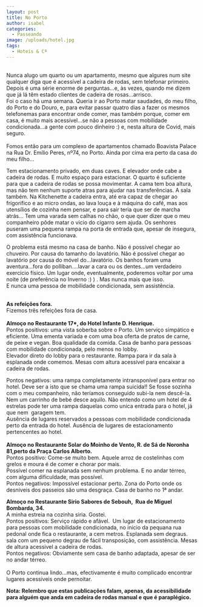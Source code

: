 ```yaml
---
layout: post
title: No Porto
author: isabel
categories:
  - Passeando
image: /uploads/hotel.jpg
tags:
  - Hoteis & Cª
---
```

<br>Nunca alugo um quarto ou um apartamento, mesmo que algures num site qualquer diga que é acess&iacute;vel a cadeira de rodas, sem telefonar primeiro. Depois é uma série enorme de perguntas…e, &agrave;s vezes, quando me dizem que j&aacute; l&aacute; t&ecirc;m estado clientes de cadeira de rosas…arrisco.<br>Foi o caso h&aacute; uma semana. Queria ir ao Porto matar saudades, do meu filho, do Porto e do Douro, e, para evitar passar quatro dias a fazer os mesmos telefonemas para encontrar onde comer, mas também porque, comer em casa, é muito mais acess&iacute;vel…se n&atilde;o a pessoas com mobilidade condicionada…a gente com pouco dinheiro :) e, nesta altura de Covid, mais seguro.<br><br>Fomos ent&atilde;o para um complexo de apartamentos chamado Boavista Palace na Rua Dr. Em&iacute;lio Peres, n&ordm;74, no Porto. Ainda por cima era perto da casa do meu filho…

Tem estacionamento privado, em duas caves. E elevador onde cabe a cadeira de rodas. E muito espa&ccedil;o para estacionar. O quarto é suficiente para que a cadeira de rodas se possa movimentar. A cama tem boa altura, mas n&atilde;o tem nenhum suporte atras para ajudar nas transfer&ecirc;ncias. A sala também. Na Kitchenette a cadeira entra, até era capaz de chegar ao frigorifico e ao micro ondas, ao lava lou&ccedil;a e &agrave; m&aacute;quina do café, mas aos utens&iacute;lios de cozinha nem pensar, e para sair teria que ser de marcha atr&aacute;s… Tem uma varada sem calhas no ch&atilde;o, o que quer dizer que o meu companheiro p&ocirc;de matar o vicio do cigarro sem ajuda. Os senhores puseram uma pequena rampa na porta de entrada que, apesar de insegura, com assist&ecirc;ncia funcionava.

O problema est&aacute; mesmo na casa de banho. N&atilde;o é poss&iacute;vel chegar ao chuveiro. Por causa do tamanho do lavat&oacute;rio. N&atilde;o é poss&iacute;vel chegar ao lavat&oacute;rio por causa do m&oacute;vel do…lavat&oacute;rio. Os banhos foram uma aventura…fora do polliban….lavar a cara ou os dentes…um verdadeiro exerc&iacute;cio f&iacute;sico. Um lugar onde, eventualmente, poderemos voltar por uma noite (de prefer&ecirc;ncia no Inverno :) ) . Mas nunca mais que isso.<br>E nunca uma pessoa de mobilidade condicionada, sem assist&ecirc;ncia.<br>&nbsp;

**As refei&ccedil;&otilde;es fora.**<br>Fizemos tr&ecirc;s refei&ccedil;&otilde;es fora de casa.<br><br>**Almo&ccedil;o no Restaurante 17\*, do Hotel Infante D. Henrique.**<br>Pontos positivos: uma vista soberba sobre o Porto. Um servi&ccedil;o simp&aacute;tico e eficiente. Uma ementa variada e com uma boa oferta de pratos de carne, de peixe e vegan. Boa qualidade da comida. Casa de banho para pessoas com mobilidade condicionada, pelo menos no lobby.<br>Elevador direto do lobby para o restaurante. Rampa para ir da sala &agrave; esplanada onde comemos. Mesas com altura acess&iacute;vel para encaixar a cadeira de rodas.

Pontos negativos: uma rampa completamente intranspon&iacute;vel para entrar no hotel. Deve ser a isto que se chama uma rampa suicida\!\! Se fosse sozinha com o meu companheiro, n&atilde;o ter&iacute;amos conseguido subi-la nem desc&ecirc;-la. Nem um carrinho de bebé desce aquilo. N&atilde;o entendo como um hotel de 4 estrelas pode ter uma rampa daquelas como unica entrada para o hotel, j&aacute; que nem&nbsp; garagem tem.<br>Aus&ecirc;ncia de lugares reservados a pessoas com mobilidade condicionada perto da entrada do hotel. Aus&ecirc;ncia de lugares de estacionamento pertencentes ao hotel.<br><br>**Almo&ccedil;o no Restaurante Solar do Moinho de Vento, R. de S&aacute; de Noronha 81,perto da Pra&ccedil;a Carlos Alberto.**<br>Pontos positivo: Come-se muito bem. Aquele arroz de costelinhas com grelos e moura é de comer e chorar por mais.<br>Poss&iacute;vel comer na esplanada sem nenhum problema. E no andar térreo, com alguma dificuldade, mas poss&iacute;vel.<br>Pontos negativos: Imposs&iacute;vel estacionar perto. Zona do Porto onde os desniveis dos passeios s&atilde;o uma desgra&ccedil;a. Casa de banho no 1&ordf; andar.

**Almo&ccedil;o no Restaurante Sirio Sabores de Sebouh,&nbsp; Rua de Miguel Bombarda, 34.**<br>A minha estreia na cozinha siria. Gostei.<br>Pontos positivos: Servi&ccedil;o r&aacute;pido e af&aacute;vel.&nbsp; Um lugar de estacionamento para pessoas com mobilidade condicionada, no inicio da pequana rua pedonal onde fica o restaurante, a cem metros. Esplanada sem degraus. sala com um pequeno degrau de f&aacute;cil transposi&ccedil;&atilde;o, com assist&ecirc;ncia. Mesas de altura acessivel a cadeira de rodas.<br>Pontos negativos: Obviamente sem casa de banho adaptada, apesar de ser no andar térreo.<br><br>O Porto continua lindo…mas, efectivamente é muito complicado encontrar lugares acessiveis onde pernoitar.

**Nota: Relembro que estas publica&ccedil;&otilde;es falam, apenas, da acessibilidade para alguém que anda em cadeira de rodas manual e que é paraplégico.**<br>&nbsp;
